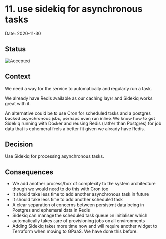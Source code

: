 # 11. use sidekiq for asynchronous tasks

Date: 2020-11-30

## Status

![Accepted](https://img.shields.io/badge/adr-accepted-green)

## Context

We need a way for the service to automatically and regularly run a task.

We already have Redis available as our caching layer and Sidekiq works great with it.

An alternative could be to use Cron for scheduled tasks and a postgres backed asynchronous jobs, perhaps even run inline. We know how to get Sidekiq running with Docker and reusing Redis (rather than Postgres) for job data that is ephemeral feels a better fit given we already have Redis.

## Decision

Use Sidekiq for processing asynchronous tasks.

## Consequences

- We add another process/box of complexity to the system architecture though we would need to do this with Cron too
- It should take less time to add another asynchronous task in future
- It should take less time to add another scheduled task
- A clear separation of concerns between persistent data being in Postgres and ephemeral data in Redis
- Sidekiq can manage the scheduled task queue on initialiser which automatically takes care of provisioning jobs on all environments
- Adding Sidekiq takes more time now and will require another widget to Terraform when moving to GPaaS. We have done this before.
